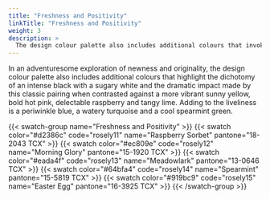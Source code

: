 ```yaml
---
title: "Freshness and Positivity"
linkTitle: "Freshness and Positivity"
weight: 3
description: >
  The design colour palette also includes additional colours that invokes freshness and positivity.
---
```


In an adventuresome exploration of newness and originality, the design colour palette also includes additional colours that highlight the dichotomy of an intense black with a sugary white and the dramatic impact made by this classic pairing when contrasted against a more vibrant sunny yellow, bold hot pink, delectable raspberry and tangy lime. Adding to the liveliness is a periwinkle blue, a watery turquoise and a cool spearmint green.

{{< swatch-group name="Freshness and Positivity" >}}
{{< swatch color="#d2386c" code="rosely11" name="Raspberry Sorbet" pantone="18-2043 TCX" >}}
{{< swatch color="#ec809e" code="rosely12" name="Morning Glory" pantone="15-1920 TCX" >}}
{{< swatch color="#eada4f" code="rosely13" name="Meadowlark" pantone="13-0646 TCX" >}}
{{< swatch color="#64bfa4" code="rosely14" name="Spearmint" pantone="15-5819 TCX" >}}
{{< swatch color="#919bc9" code="rosely15" name="Easter Egg" pantone="16-3925 TCX" >}}
{{< /swatch-group >}}